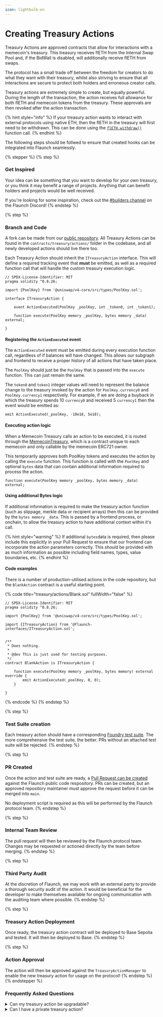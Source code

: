 ```yaml
---
icon: lightbulb-on
---
```


# Creating Treasury Actions

Treasury Actions are approved contracts that allow for interactions with a memecoin's treasury. This treasury receives flETH from the Internal Swap Pool and, if the BidWall is disabled, will additionally receive flETH from swaps.

The protocol has a small trade off between the freedom for creators to do what they want with their treasury, whilst also striving to ensure that all interactions are secure to protect both holders and erroneous creator calls.

Treasury actions are extremely simple to create, but equally powerful. During the length of the transaction, the action receives full allowance for both flETH and memecoin tokens from the treasury. These approvals are then revoked after the action transaction.

{% hint style="info" %}
If your treasury action wants to interact with external protocols using native ETH, then the flETH in the treasury will first need to be withdrawn. This can be done using the [`flETH.withdraw()`](https://basescan.org/token/0x000000000d564d5be76f7f0d28fe52605afc7cf8#writeContract#F16) function call.
{% endhint %}

The following steps should be follwed to ensure that created hooks can be integrated into Flaunch seamlessly.

{% stepper %}
{% step %}
### Get Inspired

Your idea can be something that you want to develop for your own treasury, or you think it may benefit a range of projects. Anything that can benefit holders and projects would be well received.

If you're looking for some inspiration, check out the [#builders channel](https://discord.com/channels/1254802493821550684/1333741740670193724) on the Flaunch Discord!
{% endstep %}

{% step %}
### Branch and Code

A fork can be made from our [public repository](https://github.com/flayerlabs/flaunchgg-contracts). All Treasury Actions can be found in the `contracts/treasury/actions/` folder in the codebase, and all newly developed actions should live there too.

Each Treasury Action should inherit the `ITreasuryAction` interface. This will define a required tracking event that **must** be emitted, as well as a required function call that will handle the custom treasury execution logic.

```solidity
// SPDX-License-Identifier: MIT
pragma solidity ^0.8.26;

import {PoolKey} from '@uniswap/v4-core/src/types/PoolKey.sol';

interface ITreasuryAction {

    event ActionExecuted(PoolKey _poolKey, int _token0, int _token1);

    function execute(PoolKey memory _poolKey, bytes memory _data) external;

}
```

#### Registering the `ActionExecuted` event

The `ActionExecuted` event must be emitted during every execution function call, regardless of if balances will have changed. This allows our subgraph and frontend to receive a proper history of all actions that have taken place.

The `PoolKey` should just be the `PoolKey` that is passed into the `execute` function. This can just remain the same.

The `token0` and `token1` integer values will need to represent the balance change to the treasury invoked by the action for `PoolKey.currency0` and `PoolKey.currency1` respectively. For example, if we are doing a buyback in which the treasury spends 10 `currency0` and received 5 `currency1` then the event would be emitted as:

```solidity
emit ActionExecuted(_poolKey, -10e18, 5e18);
```

#### Executing action logic

When a Memecoin Treasury calls an action to be executed, it is routed through the [MemecoinTreasury](https://github.com/flayerlabs/flaunchgg-contracts/blob/main/src/contracts/treasury/MemecoinTreasury.sol#L68), which is a contract unique to each memecoin and only callable by the memecoin ERC721 owner.

This temporarily approves both PoolKey tokens and executes the action by calling the `execute` function. This function is called with the `PoolKey` and optional `bytes` data that can contain additional information required to process the action.

```solidity
function execute(PoolKey memory _poolKey, bytes memory _data) external;
```

#### Using additional Bytes logic

If additional information is required to make the treasury action function (such as slippage, merkle data or recipient arrays) then this can be provided by the `bytes memory _data`. This is passed by a frontend process, or onchain, to allow the treasury action to have additional context within it's call.

{% hint style="warning" %}
If additional `bytes`data is required, then please include this explicitly in your Pull Request to ensure that our frontend can incorporate the action parameters correctly. This should be provided with as much information as possible including field names, types, value boundaries, etc.&#x20;
{% endhint %}

#### Code examples

There is a number of production-utilised actions in the code repository, but the `BlankAction` contract is a useful starting point.

{% code title="treasury/actions/Blank.sol" fullWidth="false" %}
```solidity
// SPDX-License-Identifier: MIT
pragma solidity ^0.8.26;

import {PoolKey} from '@uniswap/v4-core/src/types/PoolKey.sol';

import {ITreasuryAction} from '@flaunch-interfaces/ITreasuryAction.sol';


/**
 * Does nothing.
 *
 * @dev This is just used for testing purposes.
 */
contract BlankAction is ITreasuryAction {

    function execute(PoolKey memory _poolKey, bytes memory) external override {
        emit ActionExecuted(_poolKey, 0, 0);
    }

}
```
{% endcode %}
{% endstep %}

{% step %}
### Test Suite creation

Each treasury action should have a corresponding [Foundry test suite](https://book.getfoundry.sh/forge/tests). The more comprehensive the test suite, the better. PRs without an attached test suite will be rejected.
{% endstep %}

{% step %}
### PR Created

Once the action and test suite are ready, a [Pull Request can be created](https://github.com/flayerlabs/flaunchgg-contracts/pulls) against the Flaunch public code respository. PRs can be created, but an approved repository maintainer must approve the request before it can be merged into `main`.

No deployment script is required as this will be performed by the Flaunch protocol team.
{% endstep %}

{% step %}
### Internal Team Review

The pull request will then be reviewed by the Flaunch protocol team. Changes may be requested or actioned directly by the team before merging.
{% endstep %}

{% step %}
### Third Party Audit

At the discretion of Flaunch, we may work with an external party to provide a thorough security audit of the action. It would be beneficial for the developer to make themselves available for ongoing communication with the auditing team where possible.
{% endstep %}

{% step %}
### Treasury Action Deployment

Once ready, the treasury action contract will be deployed to Base Sepolia and tested. It will then be deployed to Base.
{% endstep %}

{% step %}
### Action Approval

The action will then be approved against the `TreasuryActionManager` to enable the new treasury action for usage on the protocol!
{% endstep %}
{% endstepper %}

### Frequently Asked Questions

<details>

<summary>Can my treasury action be upgradable?</summary>

We will not approve actions that are proxy contracts or upgradable contracts. This can have serious security ramifications, even if ownership is held by our internal team.

As actions can be both approved and unapproved, there is no perceived requirement for these kinds of contracts.

</details>

<details>

<summary>Can I have a private treasury action?</summary>

We prefer to allow all projects to have access to the same actions, but if there is a truly unique use case, then it is possible to revert for non-expected treasury addresses as each treasury has a unique contract address.

If you think that you have an idea that would warrant this, please reach out to us first before starting development.

</details>
